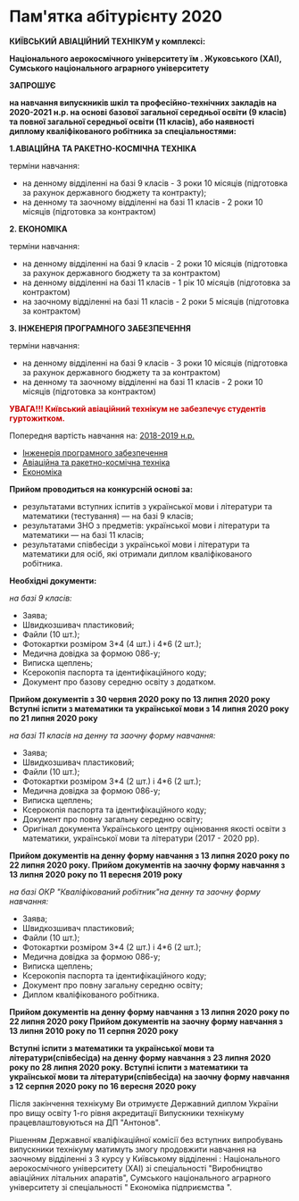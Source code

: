 # Пам'ятка абітурієнту 2020
<div class="center" style="font-weight: bold;">КИЇВСЬКИЙ АВІАЦІЙНИЙ ТЕХНІКУМ у комплексі:

Національного аерокосмічного університету їм . Жуковського (ХАІ), Сумського національного аграрного університету

ЗАПРОШУЄ

на навчання випускників шкіл та професійно-технічних закладів на 2020-2021 н.р. на основі базової загальної середньої освіти (9 класів) та повної загальної середньої освіти (11 класів), або наявності диплому кваліфікованого робітника за спеціальностями:</div>

**<div class="center">1.АВІАЦІЙНА ТА РАКЕТНО-КОСМІЧНА ТЕХНІКА</div>**

терміни навчання:
* на денному відділенні на базі 9 класів - 3 роки 10 місяців (підготовка за рахунок державного бюджету та контракту);
* на денному та заочному відділенні на базі 11 класів - 2 роки 10 місяців (підготовка за контрактом)

**<div class="center">2. ЕКОНОМІКА</div>**

терміни навчання:
* на денному відділенні на базі 9 класів - 2 роки 10 місяців (підготовка за рахунок державного бюджету та за контрактом)
* на денному відділенні на базі 11 класів - 1 рік 10 місяців (підготовка за контрактом)
* на заочному відділенні на базі 11 класів - 2 роки 5 місяців (підготовка за контрактом)

**<div class="center">3. ІНЖЕНЕРІЯ ПРОГРАМНОГО ЗАБЕЗПЕЧЕННЯ</div>**

терміни навчання:
* на денному відділенні на базі 9 класів - 3 роки 10 місяців (підготовка за рахунок державного бюджету та за контрактом)
* на денному та заочному відділенні на базі 11 класів - 2 роки 10 місяців (підготовка за контрактом)

**<div class="center" style="color:#c90000;">УВАГА!!! Київський авіаційний технікум не забезпечує студентів гуртожитком.</div>**

Попередня вартість навчання на: [2018-2019 н.р.](/pdf_files/vr2018-2019.pdf)
* [Інженерія програмного забезпечення](/pdf_files/rpz.doc)
* [Авіаційна та ракетно-космічна техніка](/pdf_files/roketa.docx)
* [Економіка](/pdf_files/economica.docx)


**Прийом проводиться на конкурсній основі за:**
* результатами вступних іспитів з української мови і літератури та математики (тестування) — на базі 9 класів;
* результатами ЗНО з предметів: української мови і літератури та математики — на базі 11 класів;
* результатами співбесіди з української мови і літератури та математики для осіб, які отримали диплом кваліфікованого робітника.

**Необхідні документи:**

*на базі 9 класів:*
* Заява;
* Швидкозшивач пластиковий;
* Файли (10 шт.);
* Фотокартки розміром 3\*4 (4 шт.) і 4\*6 (2 шт.);
* Медична довідка за формою 086-у;
* Виписка щеплень;
* Ксерокопія паспорта та ідентифікаційного коду;
* Документ про базову середню освіту з додатком.

**Прийом документів з 30 червня 2020 року по 13 липня 2020 року
Вступні іспити з математики та української мови з 14 липня 2020 року по 21 липня 2020 року**

*на базі 11 класів на денну та заочну форму навчання:*
* Заява;
* Швидкозшивач пластиковий;
* Файли (10 шт.);
* Фотокартки розміром 3\*4 (2 шт.) і 4\*6 (2 шт.);
* Медична довідка за формою 086-у;
* Виписка щеплень;
* Ксерокопія паспорта та ідентифікаційного коду;
* Документ про повну загальну середню освіту;
* Оригінал документа Українського центру оцінювання якості освіти з математики, української мови та літератури (2017 - 2020 рр).


**Прийом документів на денну форму навчання з 13 липня 2020 року по 22 липня 2020 року. 
Прийом документів на заочну форму навчання з 13 липня 2020 року по 11 вересня 2019 року**

*на базі ОКР "Кваліфікований робітник"на денну та заочну форму навчання:*
* Заява;
* Швидкозшивач пластиковий;
* Файли (10 шт.);
* Фотокартки розміром 3\*4 (2 шт.) і 4\*6 (2 шт.);
* Медична довідка за формою 086-у;
* Виписка щеплень;
* Ксерокопія паспорта та ідентифікаційного коду;
* Документ про повну загальну середню освіту;
* Диплом кваліфікованого робітника.

**Прийом документів на денну форму навчання з 13 липня 2020 року по 22 липня 2020 року
Прийом документів на заочну форму навчання з 13 липня 2010 року по 11 серпня 2020 року**

**Вступні іспити з математики та української мови та літератури(співбесіда) на денну форму навчання
з 23 липня 2020 року по 28 липня 2020 року. 
Вступні іспити з математики та української мови та літератури(співбесіда) на заочну форму навчання
з 12 серпня 2020 року по 16 вересня 2020 року**


Після закінчення технікуму Ви отримуєте Державний диплом України про вищу освіту 1-го рівня акредитації
Випускники технікуму працевлаштовуються на ДП "Антонов".
<div class="center">Рішенням Державної кваліфікаційної комісії без вступних випробувань випускники технікуму матимуть змогу продовжити навчання на заочному відділенні з 3 курсу у Київському відділенні : Національного аерокосмічного університету (ХАІ) зі спеціальності "Виробництво авіаційних літальних апаратів", Сумського національного аграрного університету зі спеціальності " Економіка підприємства ".</div>
